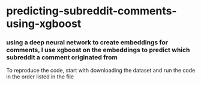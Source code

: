# predicting-subreddit-comments-using-xgboost
### using a deep neural network to create embeddings for comments, I use xgboost on the embeddings to predict which subreddit a comment originated from

To reproduce the code, start with downloading the dataset and run the code in the order listed in the file 

